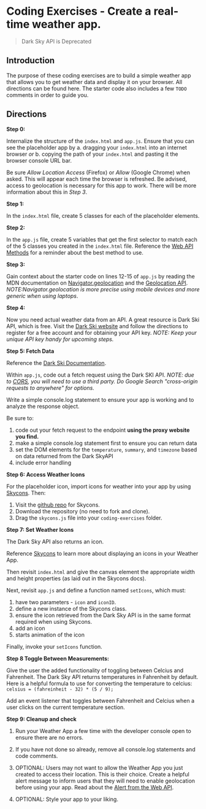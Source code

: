 # Coding Exercises - Create a real-time weather app.

> Dark Sky API is Deprecated

## Introduction

The purpose of these coding exercises are to build a simple weather app that allows you to get weather data and display it on your browser. All directions can be found here. The starter code also includes a few `TODO` comments in order to guide you.

## Directions

**Step 0:**

Internalize the structure of the `index.html` and `app.js`. Ensure that you can see the placeholder app by
a. dragging your `index.html` into an internet browser _or_
b. copying the path of your `index.html` and pasting it the browser console URL bar.

Be sure _Allow Location Access_ (Firefox) or _Allow_ (Google Chrome) when asked. This will appear each time the browser is refreshed. Be advised, access to geolocation is necessary for this app to work. There will be more information about this in _Step 3_.

**Step 1:**

In the `index.html` file, create 5 classes for each of the placeholder elements.

**Step 2:**

In the `app.js` file, create 5 variables that get the first selector to match each of the 5 classes you created in the `index.html` file. Reference the [Web API Methods](https://developer.mozilla.org/en-US/docs/Web/API/Document) for a reminder about the best method to use.

**Step 3:**

Gain context about the starter code on lines 12-15 of `app.js` by reading the MDN documentation on [Navigator.geolocation](https://developer.mozilla.org/en-US/docs/Web/API/Navigator/geolocation) and the [Geolocation API](https://developer.mozilla.org/en-US/docs/Web/API/Geolocation_API/Using_the_Geolocation_API). _NOTE:Navigator.geolocation is more precise using mobile devices and more generic when using laptops_.

**Step 4:**

Now you need actual weather data from an API. A great resource is Dark Ski API, which is free. Visit the [Dark Ski website](https://darksky.net/dev) and follow the directions to register for a free account and for obtaining your API key. _NOTE: Keep your unique API key handy for upcoming steps._

**Step 5: Fetch Data**

Reference the [Dark Ski Documentation](https://darksky.net/dev/docs).

Within `app.js`, code out a fetch request using the Dark SKI API. _NOTE: due to [CORS](https://developer.mozilla.org/en-US/docs/Web/HTTP/CORS), you will need to use a third party. Do Google Search "cross-origin requests to anywhere" for options._

Write a simple console.log statement to ensure your app is working and to analyze the response object.

Be sure to:

1. code out your fetch request to the endpoint **using the proxy website you find.**
2. make a simple console.log statement first to ensure you can return data
3. set the DOM elements for the `temperature`, `summary`, and `timezone` based on data returned from the Dark SkyAPI
4. include error handling

**Step 6: Access Weather Icons**

For the placeholder icon, import icons for weather into your app by using [Skycons](https://darkskyapp.github.io/skycons/). Then:

1. Visit the [github repo](https://github.com/darkskyapp/skycons) for Skycons.
2. Download the repository (no need to fork and clone).
3. Drag the `skycons.js` file into your `coding-exercises` folder.

**Step 7: Set Weather Icons**

The Dark Sky API also returns an icon.

Reference [Skycons](https://darkskyapp.github.io/skycons/) to learn more about displaying an icons in your Weather App.

Then revisit `index.html` and give the canvas element the appropriate width and height properties (as laid out in the Skycons docs).

Next, revisit `app.js` and define a function named `setIcons`, which must:

1. have two parameters - `icon` and `iconID`.
2. define a new instance of the Skycons class.
3. ensure the icon retrieved from the Dark Sky API is in the same format required when using Skycons.
4. add an icon
5. starts animation of the icon

Finally, invoke your `setIcons` function.

**Step 8 Toggle Between Measurements:**

Give the user the added functionality of toggling between Celcius and Fahrenheit.
The Dark Sky API returns temperatures in Fahrenheit by default.
Here is a helpful formula to use for converting the temperature to celcius:
`celsius = (fahreinheit - 32) * (5 / 9);`

Add an event listener that toggles between Fahrenheit and Celcius when a user clicks on the current temperature section.

**Step 9: Cleanup and check**

1. Run your Weather App a few time with the developer console open to ensure there are no errors.
2. If you have not done so already, remove all console.log statements and code comments.

3. OPTIONAL: Users may not want to allow the Weather App you just created to access their location. This is their choice. Create a helpful alert message to inform users that they will need to enable geolocation before using your app. Read about the [Alert from the Web API](https://developer.mozilla.org/en-US/docs/Web/API/Window/alert).

4. OPTIONAL: Style your app to your liking.
